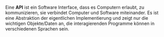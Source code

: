 
Eine __API__ ist ein Software Interface, dass es Computern erlaubt, zu kommunizieren, sie verbindet Computer und Software miteinander. Es ist eine Abstraktion der eigentlichen Implementierung und zeigt nur die wichtigen Objekte/Daten an, die interagierenden Programme können in verschiedenen Sprachen sein.